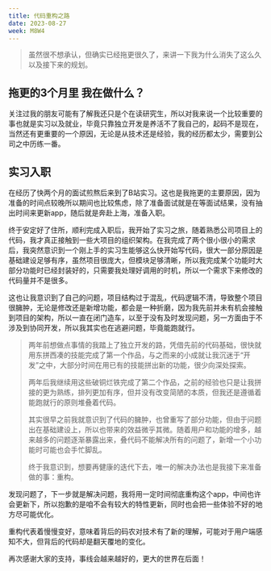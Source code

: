 ```yaml
---
title: 代码重构之路
date: 2023-08-27
week: M8W4
---
```


> 虽然很不想承认，但确实已经拖更很久了，来讲一下我为什么消失了这么久以及接下来的规划。
> 

## 拖更的3个月里 我在做什么？

关注过我的朋友可能有了解我还只是个在读研究生，所以对我来说一个比较重要的事也就是实习以及就业，毕竟只靠独立开发是养活不了我自己的，起码不是现在，当然还有更重要的一个原因，无论是从技术还是经验，我的经历都太少，需要到公司之中历练一番。

## 实习入职

在经历了快两个月的面试煎熬后来到了B站实习。这也是我拖更的主要原因，因为准备的时间点较晚所以期间也比较焦虑，除了准备面试就是在等面试结果，没有抽出时间来更新app，随后就是奔赴上海，准备入职。

终于安定好了住所，顺利完成入职后，我开始了实习之旅，随着熟悉公司项目上的代码，我才真正接触到一些大项目的组织架构。在我完成了两个很小很小的需求后，我突然意识到一个刚上手的实习生能够这么快开始写代码，很大一部分原因是基础建设足够有序，虽然项目很庞大，但模块足够清晰，所以我完成某个功能时大部分功能时已经封装好的，只需要我处理好调用的时机，所以一个需求下来修改的代码量并不是很多。

这也让我意识到了自己的问题，项目结构过于混乱，代码逻辑不清，导致整个项目很臃肿，无论是修改还是新增功能，都会是一种折磨，因为我先前并未有机会接触到项目的架构，所以一直在闭门造车，以至于没有及时发现问题，另一方面由于不涉及到协同开发，所以我其实也在逃避问题，毕竟能跑就行。

> 两年前想做点事情的我踏上了独立开发的路，凭借先前的代码基础，很快就用东拼西凑的技能完成了第一个作品，与之而来的小成就让我沉迷于“开发”之中，大部分时间在用已有的技能拼出新的功能，很少向深处探索。
> 
> 两年后我继续用这些破铜烂铁完成了第二个作品，之前的经验也只是让我拼接的更为熟练，排列更加有序，但并没有改变简陋的本质，但我还是遵循着能跑就行的原则堆叠着代码。
> 
> 其实很早之前我就意识到了代码的臃肿，也曾重写了部分功能，但由于问题出在基础建设上，所以也带来的效益微乎其微。随着用户和功能的增多，越来越多的问题逐渐暴露出来，叠代码不能解决所有的问题了，新增一个小功能时可能也会手忙脚乱。
> 
> 终于我意识到，想要再健康的迭代下去，唯一的解决办法也是我接下来准备做的事：重构。
> 

发现问题了，下一步就是解决问题，我将用一定时间彻底重构这个app，中间也许会更新下，所以抱歉的是咱不会有较大的特性更新，同时也会把一些体验不好的地方尽可能优化。

重构代表着慢慢变好，意味着背后的码农对技术有了新的理解，可能对于用户端感知不大，但背后的代码却是翻天覆地的变化。

再次感谢大家的支持，事线会越来越好的，更大的世界在后面！